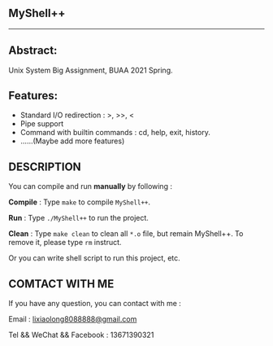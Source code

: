 ## MyShell++

------------------------------------------------------------------------

## Abstract:

Unix System Big Assignment, BUAA 2021 Spring.

## Features:

- Standard I/O redirection : >, >>, <
- Pipe support
- Command with builtin commands : cd, help, exit, history.
- ……(Maybe add more features)



## DESCRIPTION

You can compile and run **manually** by following :

**Compile** : Type `make` to compile `MyShell++`.

**Run** : Type `./MyShell++` to run the project.

**Clean** : Type `make clean` to clean all `*.o` file, but remain MyShell++. To remove it, please type `rm` instruct.



Or you can write shell script to run this project, etc.



## COMTACT WITH ME

If you have any question, you can contact with me : 

Email : lixiaolong8088888@gmail.com

Tel && WeChat && Facebook : 13671390321

